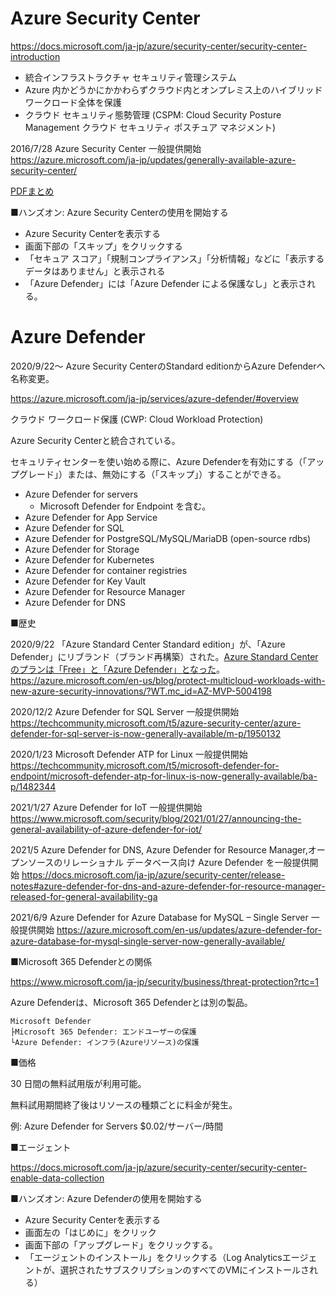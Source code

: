 # Azure Security Center

https://docs.microsoft.com/ja-jp/azure/security-center/security-center-introduction

- 統合インフラストラクチャ セキュリティ管理システム
- Azure 内かどうかにかかわらずクラウド内とオンプレミス上のハイブリッド ワークロード全体を保護
- クラウド セキュリティ態勢管理 (CSPM: Cloud Security Posture Management クラウド セキュリティ ポスチュア マネジメント)

2016/7/28 Azure Security Center 一般提供開始
https://azure.microsoft.com/ja-jp/updates/generally-available-azure-security-center/

[PDFまとめ](../AZ-500/pdf/mod4/Azure%20Security%20Center%20まとめ.pdf)


■ハンズオン: Azure Security Centerの使用を開始する
- Azure Security Centerを表示する
- 画面下部の「スキップ」をクリックする
- 「セキュア スコア」「規制コンプライアンス」「分析情報」などに「表示するデータはありません」と表示される
- 「Azure Defender」には「Azure Defender による保護なし」と表示される。

# Azure Defender

2020/9/22～ Azure Security CenterのStandard editionからAzure Defenderへ名称変更。

https://azure.microsoft.com/ja-jp/services/azure-defender/#overview

クラウド ワークロード保護 (CWP: Cloud Workload Protection)

Azure Security Centerと統合されている。

セキュリティセンターを使い始める際に、Azure Defenderを有効にする（「アップグレード」）または、無効にする（「スキップ」）することができる。

- Azure Defender for servers
  - Microsoft Defender for Endpoint を含む。
- Azure Defender for App Service
- Azure Defender for SQL
- Azure Defender for PostgreSQL/MySQL/MariaDB (open-source rdbs)
- Azure Defender for Storage
- Azure Defender for Kubernetes
- Azure Defender for container registries
- Azure Defender for Key Vault
- Azure Defender for Resource Manager
- Azure Defender for DNS

■歴史

2020/9/22 「Azure Standard Center Standard edition」が、「Azure Defender」にリブランド（ブランド再構築）された。[Azure Standard Centerのプランは「Free」と「Azure Defender」となった](https://docs.microsoft.com/ja-jp/azure/security-center/security-center-pricing#what-are-the-plans-offered-by-security-center)。
https://azure.microsoft.com/en-us/blog/protect-multicloud-workloads-with-new-azure-security-innovations/?WT.mc_id=AZ-MVP-5004198

2020/12/2 Azure Defender for SQL Server 一般提供開始
https://techcommunity.microsoft.com/t5/azure-security-center/azure-defender-for-sql-server-is-now-generally-available/m-p/1950132

2020/1/23 Microsoft Defender ATP for Linux 一般提供開始
https://techcommunity.microsoft.com/t5/microsoft-defender-for-endpoint/microsoft-defender-atp-for-linux-is-now-generally-available/ba-p/1482344

2021/1/27 Azure Defender for IoT 一般提供開始
https://www.microsoft.com/security/blog/2021/01/27/announcing-the-general-availability-of-azure-defender-for-iot/

2021/5 Azure Defender for DNS, Azure Defender for Resource Manager,オープンソースのリレーショナル データベース向け Azure Defender を一般提供開始
https://docs.microsoft.com/ja-jp/azure/security-center/release-notes#azure-defender-for-dns-and-azure-defender-for-resource-manager-released-for-general-availability-ga

2021/6/9 Azure Defender for Azure Database for MySQL – Single Server  一般提供開始
https://azure.microsoft.com/en-us/updates/azure-defender-for-azure-database-for-mysql-single-server-now-generally-available/

■Microsoft 365 Defenderとの関係

https://www.microsoft.com/ja-jp/security/business/threat-protection?rtc=1

Azure Defenderは、Microsoft 365 Defenderとは別の製品。

```
Microsoft Defender
├Microsoft 365 Defender: エンドユーザーの保護
└Azure Defender: インフラ(Azureリソース)の保護
```

■価格

30 日間の無料試用版が利用可能。

無料試用期間終了後はリソースの種類ごとに料金が発生。

例: Azure Defender for Servers $0.02/サーバー/時間

■エージェント

https://docs.microsoft.com/ja-jp/azure/security-center/security-center-enable-data-collection

■ハンズオン: Azure Defenderの使用を開始する

- Azure Security Centerを表示する
- 画面左の「はじめに」をクリック
- 画面下部の「アップグレード」をクリックする。
- 「エージェントのインストール」をクリックする（Log Analyticsエージェントが、選択されたサブスクリプションのすべてのVMにインストールされる）
